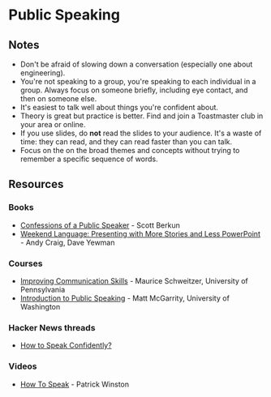 # Public Speaking

## Notes

* Don't be afraid of slowing down a conversation \(especially one about engineering\).
* You're not speaking to a group, you're speaking to each individual in a group. Always focus on someone briefly, including eye contact, and then on someone else.
* It's easiest to talk well about things you're confident about.
* Theory is great but practice is better. Find and join a Toastmaster club in your area or online.
* If you use slides, do **not** read the slides to your audience. It's a waste of time: they can read, and they can read faster than you can talk.
* Focus on the on the broad themes and concepts without trying to remember a specific sequence of words.

## Resources

### Books

* [Confessions of a Public Speaker](https://smile.amazon.co.uk/dp/1449301959/) - Scott Berkun
* [Weekend Language: Presenting with More Stories and Less PowerPoint](https://smile.amazon.co.uk/dp/0988595613) - Andy Craig, Dave Yewman

### Courses

* [Improving Communication Skills](https://www.coursera.org/learn/wharton-communication-skills) - Maurice Schweitzer, University of Pennsylvania
* [Introduction to Public Speaking](https://www.edx.org/course/introduction-to-public-speaking-2#.U-MYSfl_ub9) - Matt McGarrity, University of Washington

### Hacker News threads

* [How to Speak Confidently?](https://news.ycombinator.com/item?id=26807085)

### Videos

* [How To Speak](https://www.youtube.com/watch?v=Unzc731iCUY) - Patrick Winston


